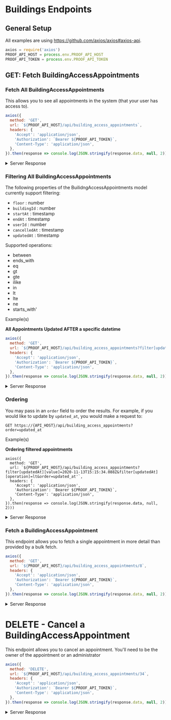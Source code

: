 # Buildings Endpoints

## General Setup

All examples are using https://github.com/axios/axios#axios-api.
```js
axios = require('axios')
PROOF_API_HOST = process.env.PROOF_API_HOST
PROOF_API_TOKEN = process.env.PROOF_API_TOKEN
```

## GET: Fetch BuildingAccessAppointments
### Fetch All BuildingAccessAppointments
This allows you to see all appointments in the system (that your user has access to).


```js
axios({
  method: 'GET',
  url: `${PROOF_API_HOST}/api/building_access_appointments`,
  headers: {
    'Accept': 'application/json',
    'Authorization': `Bearer ${PROOF_API_TOKEN}`,
    'Content-Type': 'application/json',
  },
}).then(response => console.log(JSON.stringify(response.data, null, 2)))
```

<details>
  <summary>Server Response</summary>

Status Code `200` - OK

```json
{
  "data": [
    {
      "id": 8,
      "buildingId": 5,
      "buildingName": "John G Diefenbaker",
      "cacheKey": "building_access_appointments/8",
      "displayKey": "8",
      "duration": 120,
      "endAt": "2020-11-15T21:00:00.000-0500",
      "endTime": "21:00",
      "errors": {},
      "floor": "RT",
      "isCancelled": false,
      "routingId": null,
      "slug": "8",
      "startAt": "2020-11-15T19:00:00.000-0500",
      "startTime": "19:00",
      "timezone": "America/Toronto",
      "userId": 129
    },
    {
      "id": 42,
      "buildingId": 5,
      "buildingName": "John G Diefenbaker",
      "cacheKey": "building_access_appointments/42",
      "displayKey": "42",
      "duration": 120,
      "endAt": "2020-11-15T21:10:00.000-0500",
      "endTime": "21:10",
      "errors": {},
      "floor": "R1",
      "isCancelled": false,
      "routingId": null,
      "slug": "42",
      "startAt": "2020-11-15T19:10:00.000-0500",
      "startTime": "19:10",
      "timezone": "America/Toronto",
      "userId": 131
    },
    {
      "id": 36,
      "buildingId": 5,
      "buildingName": "John G Diefenbaker",
      "cacheKey": "building_access_appointments/36",
      "displayKey": "36",
      "duration": 60,
      "endAt": "2020-11-15T21:10:00.000-0500",
      "endTime": "21:10",
      "errors": {},
      "floor": "S3",
      "isCancelled": false,
      "routingId": null,
      "slug": "36",
      "startAt": "2020-11-15T20:10:00.000-0500",
      "startTime": "20:10",
      "timezone": "America/Toronto",
      "userId": 135
    }
  ],
  "meta": {
    "pagination": {
      "currentPage": 1,
      "totalPages": 4,
      "totalCount": 100,
      "perPage": 25
    }
  }
}
```
</details>

### Filtering All BuildingAccessAppointments

The following properties of the BuilidngAccessAppointments model currently support filtering:

- `floor` : number
- `buildingId` : number
- `startAt` : timestamp
- `endAt` : timestamp
- `userId` : number
- `cancelledAt` : timestamp
- `updatedAt` : timestamp

Supported operations:

- between
- ends_with
- eq
- gt
- gte
- ilike
- in
- lt
- lte
- ne
- starts_with'

Example(s)

**All Appointments Updated AFTER a specific datetime**
```js
axios({
  method: 'GET',
  url: `${PROOF_API_HOST}/api/building_access_appointments?filter[updatedAt][value]=2020-11-13T15:15:34.088Z&filter[updatedAt][operation]=gt`,
  headers: {
    'Accept': 'application/json',
    'Authorization': `Bearer ${PROOF_API_TOKEN}`,
    'Content-Type': 'application/json',
  },
}).then(response => console.log(JSON.stringify(response.data, null, 2)))
```

<details>
  <summary>Server Response</summary>

Status Code `200` - OK

```json
{
  "data": [
    {
      "id": 770,
      "buildingId": 160,
      "buildingName": "75 Jarvis St.",
      "cacheKey": "building_access_appointments/770",
      "displayKey": "770",
      "duration": 120,
      "endAt": "2020-11-12T13:00:00.000-0800",
      "endTime": "13:00",
      "errors": {},
      "floor": "2",
      "isCancelled": false,
      "routingId": null,
      "slug": "770",
      "startAt": "2020-11-12T11:00:00.000-0800",
      "startTime": "11:00",
      "timezone": "America/Whitehorse",
      "userId": 214
    }
  ],
  "meta": {
    "pagination": {
      "currentPage": 1,
      "totalPages": 1,
      "totalCount": 1,
      "perPage": 25
    }
  }
}
```

</details>


###  Ordering

You may pass in an `order` field to order the results. For example, if you would like to update by `updated_at`, you would make a request to:

`GET https://{API_HOST}/api/building_access_appointments?order=updated_at`

Example(s)

**Ordering filtered appointments**

```
axios({
  method: 'GET',
  url: `${PROOF_API_HOST}/api/building_access_appointments?filter[updatedAt][value]=2020-11-13T15:15:34.088Z&filter[updatedAt][operation]=lt&order=updated_at'`,
  headers: {
    'Accept': 'application/json',
    'Authorization': `Bearer ${PROOF_API_TOKEN}`,
    'Content-Type': 'application/json',
  },
}).then(response => console.log(JSON.stringify(response.data, null, 2)))
```

<details>
  <summary>Server Response</summary>

Status Code `200` - OK
```json
{
    "data": [
        {
            "id": 765,
            "buildingId": 160,
            "buildingName": "75 Jarvis St.",
            "cacheKey": "building_access_appointments/765",
            "displayKey": "765",
            "duration": 60,
            "endAt": "2020-11-14T02:40:00.000-0800",
            "endTime": "02:40",
            "errors": {},
            "floor": "10",
            "isCancelled": false,
            "routingId": null,
            "slug": "765",
            "startAt": "2020-11-14T01:40:00.000-0800",
            "startTime": "01:40",
            "timezone": "America/Whitehorse",
            "updatedAt": "2020-11-13T14:59:16.866+0000",
            "userId": 209
        },
        {
            "id": 766,
            "buildingId": 160,
            "buildingName": "75 Jarvis St.",
            "cacheKey": "building_access_appointments/766",
            "displayKey": "766",
            "duration": 120,
            "endAt": "2020-11-14T07:20:00.000-0800",
            "endTime": "07:20",
            "errors": {},
            "floor": "8",
            "isCancelled": false,
            "routingId": null,
            "slug": "766",
            "startAt": "2020-11-14T05:20:00.000-0800",
            "startTime": "05:20",
            "timezone": "America/Whitehorse",
            "updatedAt": "2020-11-13T14:59:45.497+0000",
            "userId": 210
        },
        {
            "id": 767,
            "buildingId": 160,
            "buildingName": "75 Jarvis St.",
            "cacheKey": "building_access_appointments/767",
            "displayKey": "767",
            "duration": 60,
            "endAt": "2020-11-12T17:30:00.000-0800",
            "endTime": "17:30",
            "errors": {},
            "floor": "6",
            "isCancelled": false,
            "routingId": null,
            "slug": "767",
            "startAt": "2020-11-12T16:30:00.000-0800",
            "startTime": "16:30",
            "timezone": "America/Whitehorse",
            "updatedAt": "2020-11-13T14:59:46.758+0000",
            "userId": 211
        },
        {
            "id": 768,
            "buildingId": 160,
            "buildingName": "75 Jarvis St.",
            "cacheKey": "building_access_appointments/768",
            "displayKey": "768",
            "duration": 60,
            "endAt": "2020-11-12T13:10:00.000-0800",
            "endTime": "13:10",
            "errors": {},
            "floor": "4",
            "isCancelled": false,
            "routingId": null,
            "slug": "768",
            "startAt": "2020-11-12T12:10:00.000-0800",
            "startTime": "12:10",
            "timezone": "America/Whitehorse",
            "updatedAt": "2020-11-13T14:59:47.506+0000",
            "userId": 212
        },
        {
            "id": 769,
            "buildingId": 160,
            "buildingName": "75 Jarvis St.",
            "cacheKey": "building_access_appointments/769",
            "displayKey": "769",
            "duration": 120,
            "endAt": "2020-11-12T20:40:00.000-0800",
            "endTime": "20:40",
            "errors": {},
            "floor": "3",
            "isCancelled": false,
            "routingId": null,
            "slug": "769",
            "startAt": "2020-11-12T18:40:00.000-0800",
            "startTime": "18:40",
            "timezone": "America/Whitehorse",
            "updatedAt": "2020-11-13T14:59:48.251+0000",
            "userId": 213
        }
    ],
    "meta": {
        "pagination": {
            "currentPage": 1,
            "totalPages": 1,
            "totalCount": 5,
            "perPage": 25
        }
    }
}
```
</details>


### Fetch a BuildingAccessAppointment
This endpoint allows you to fetch a single appointment in more detail than provided by a bulk fetch.

```js
axios({
  method: 'GET',
  url: `${PROOF_API_HOST}/api/building_access_appointments/8`,
  headers: {
    'Accept': 'application/json',
    'Authorization': `Bearer ${PROOF_API_TOKEN}`,
    'Content-Type': 'application/json',
  },
}).then(response => console.log(JSON.stringify(response.data, null, 2)))
```

<details>
  <summary>Server Response</summary>

Status Code `200` - OK

```json
{
  "data": {
    "id": 8,
    "building": {
      "id": 5,
      "assetIdentifier": "John G Diefenbaker",
      "cacheKey": "buildings/5",
      "closingTime": "18:00",
      "displayKey": "5",
      "errors": {},
      "frenchName": "John G Diefenbaker",
      "lobbyCapacity": 10,
      "name": "John G Diefenbaker",
      "openingTime": "06:00",
      "region": null,
      "slug": "5",
      "timezone": "America/Toronto",
      "timezoneOffset": "-05:00"
    },
    "buildingId": 5,
    "buildingName": "John G Diefenbaker",
    "cacheKey": "building_access_appointments/8",
    "displayKey": "8",
    "duration": 120,
    "endAt": "2020-11-15T21:00:00.000-0500",
    "endTime": "21:00",
    "errors": {},
    "floor": "RT",
    "isCancelled": false,
    "routingId": null,
    "slug": "8",
    "startAt": "2020-11-15T19:00:00.000-0500",
    "startTime": "19:00",
    "timezone": "America/Toronto",
    "userId": 129
  },
  "meta": {
    "policy": {
      "modelId": 8,
      "modelType": "BuildingAccessAppointment",
      "userId": 4,
      "authorized": true,
      "destroy": true,
      "create": true,
      "show": true,
      "update": true,
      "edit": true,
      "export": true,
      "new": true,
      "visibilityMode": 1,
      "permittedAttributes": [
        "start_at",
        "end_at"
      ]
    }
  }
}
```
</details>

# DELETE - Cancel a BuildingAccessAppointment
This endpoint allows you to cancel an appointment. You'll need to be the owner of the appointment or an administrator

```js
axios({
  method: 'DELETE',
  url: `${PROOF_API_HOST}/api/building_access_appointments/34`,
  headers: {
    'Accept': 'application/json',
    'Authorization': `Bearer ${PROOF_API_TOKEN}`,
    'Content-Type': 'application/json',
  },
}).then(response => console.log(JSON.stringify(response.data, null, 2)))
```

<details>
  <summary>Server Response</summary>

Status Code `200` - OK

```json
{
  "data": {
    "id": 34,
    "building": {
      "id": 5,
      "assetIdentifier": "John G Diefenbaker",
      "cacheKey": "buildings/5",
      "closingTime": "18:00",
      "displayKey": "5",
      "errors": {},
      "frenchName": "John G Diefenbaker",
      "lobbyCapacity": 10,
      "name": "John G Diefenbaker",
      "openingTime": "06:00",
      "region": null,
      "slug": "5",
      "timezone": "America/Toronto",
      "timezoneOffset": "-05:00"
    },
    "buildingId": 5,
    "buildingName": "John G Diefenbaker",
    "cacheKey": "building_access_appointments/34",
    "displayKey": "34",
    "duration": 60,
    "endAt": "2020-11-17T09:10:00.000-0500",
    "endTime": "09:10",
    "errors": {},
    "floor": "S5",
    "isCancelled": true,
    "routingId": null,
    "slug": "34",
    "startAt": "2020-11-17T08:10:00.000-0500",
    "startTime": "08:10",
    "timezone": "America/Toronto",
    "userId": 134
  },
  "meta": {
    "policy": {
      "modelId": 34,
      "modelType": "BuildingAccessAppointment",
      "userId": 4,
      "authorized": true,
      "destroy": true,
      "create": true,
      "show": true,
      "update": true,
      "edit": true,
      "export": true,
      "new": true,
      "visibilityMode": 1,
      "permittedAttributes": [
        "start_at",
        "end_at"
      ]
    }
  }
}
```
</details>
